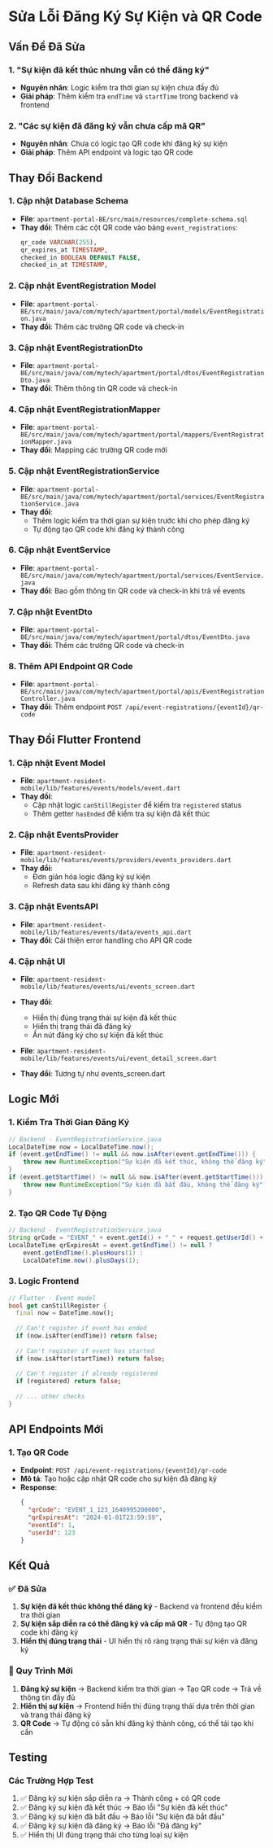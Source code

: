 # Sửa Lỗi Đăng Ký Sự Kiện và QR Code

## Vấn Đề Đã Sửa

### 1. "Sự kiện đã kết thúc nhưng vẫn có thể đăng ký"
- **Nguyên nhân**: Logic kiểm tra thời gian sự kiện chưa đầy đủ
- **Giải pháp**: Thêm kiểm tra `endTime` và `startTime` trong backend và frontend

### 2. "Các sự kiện đã đăng ký vẫn chưa cấp mã QR"
- **Nguyên nhân**: Chưa có logic tạo QR code khi đăng ký sự kiện
- **Giải pháp**: Thêm API endpoint và logic tạo QR code

## Thay Đổi Backend

### 1. Cập nhật Database Schema
- **File**: `apartment-portal-BE/src/main/resources/complete-schema.sql`
- **Thay đổi**: Thêm các cột QR code vào bảng `event_registrations`:
  ```sql
  qr_code VARCHAR(255),
  qr_expires_at TIMESTAMP,
  checked_in BOOLEAN DEFAULT FALSE,
  checked_in_at TIMESTAMP,
  ```

### 2. Cập nhật EventRegistration Model
- **File**: `apartment-portal-BE/src/main/java/com/mytech/apartment/portal/models/EventRegistration.java`
- **Thay đổi**: Thêm các trường QR code và check-in

### 3. Cập nhật EventRegistrationDto
- **File**: `apartment-portal-BE/src/main/java/com/mytech/apartment/portal/dtos/EventRegistrationDto.java`
- **Thay đổi**: Thêm thông tin QR code và check-in

### 4. Cập nhật EventRegistrationMapper
- **File**: `apartment-portal-BE/src/main/java/com/mytech/apartment/portal/mappers/EventRegistrationMapper.java`
- **Thay đổi**: Mapping các trường QR code mới

### 5. Cập nhật EventRegistrationService
- **File**: `apartment-portal-BE/src/main/java/com/mytech/apartment/portal/services/EventRegistrationService.java`
- **Thay đổi**: 
  - Thêm logic kiểm tra thời gian sự kiện trước khi cho phép đăng ký
  - Tự động tạo QR code khi đăng ký thành công

### 6. Cập nhật EventService
- **File**: `apartment-portal-BE/src/main/java/com/mytech/apartment/portal/services/EventService.java`
- **Thay đổi**: Bao gồm thông tin QR code và check-in khi trả về events

### 7. Cập nhật EventDto
- **File**: `apartment-portal-BE/src/main/java/com/mytech/apartment/portal/dtos/EventDto.java`
- **Thay đổi**: Thêm các trường QR code và check-in

### 8. Thêm API Endpoint QR Code
- **File**: `apartment-portal-BE/src/main/java/com/mytech/apartment/portal/apis/EventRegistrationController.java`
- **Thay đổi**: Thêm endpoint `POST /api/event-registrations/{eventId}/qr-code`

## Thay Đổi Flutter Frontend

### 1. Cập nhật Event Model
- **File**: `apartment-resident-mobile/lib/features/events/models/event.dart`
- **Thay đổi**: 
  - Cập nhật logic `canStillRegister` để kiểm tra `registered` status
  - Thêm getter `hasEnded` để kiểm tra sự kiện đã kết thúc

### 2. Cập nhật EventsProvider
- **File**: `apartment-resident-mobile/lib/features/events/providers/events_providers.dart`
- **Thay đổi**: 
  - Đơn giản hóa logic đăng ký sự kiện
  - Refresh data sau khi đăng ký thành công

### 3. Cập nhật EventsAPI
- **File**: `apartment-resident-mobile/lib/features/events/data/events_api.dart`
- **Thay đổi**: Cải thiện error handling cho API QR code

### 4. Cập nhật UI
- **File**: `apartment-resident-mobile/lib/features/events/ui/events_screen.dart`
- **Thay đổi**: 
  - Hiển thị đúng trạng thái sự kiện đã kết thúc
  - Hiển thị trạng thái đã đăng ký
  - Ẩn nút đăng ký cho sự kiện đã kết thúc

- **File**: `apartment-resident-mobile/lib/features/events/ui/event_detail_screen.dart`
- **Thay đổi**: Tương tự như events_screen.dart

## Logic Mới

### 1. Kiểm Tra Thời Gian Đăng Ký
```java
// Backend - EventRegistrationService.java
LocalDateTime now = LocalDateTime.now();
if (event.getEndTime() != null && now.isAfter(event.getEndTime())) {
    throw new RuntimeException("Sự kiện đã kết thúc, không thể đăng ký");
}
if (event.getStartTime() != null && now.isAfter(event.getStartTime())) {
    throw new RuntimeException("Sự kiện đã bắt đầu, không thể đăng ký");
}
```

### 2. Tạo QR Code Tự Động
```java
// Backend - EventRegistrationService.java
String qrCode = "EVENT_" + event.getId() + "_" + request.getUserId() + "_" + System.currentTimeMillis();
LocalDateTime qrExpiresAt = event.getEndTime() != null ? 
    event.getEndTime().plusHours(1) : 
    LocalDateTime.now().plusDays(1);
```

### 3. Logic Frontend
```dart
// Flutter - Event model
bool get canStillRegister {
  final now = DateTime.now();
  
  // Can't register if event has ended
  if (now.isAfter(endTime)) return false;
  
  // Can't register if event has started  
  if (now.isAfter(startTime)) return false;
  
  // Can't register if already registered
  if (registered) return false;
  
  // ... other checks
}
```

## API Endpoints Mới

### 1. Tạo QR Code
- **Endpoint**: `POST /api/event-registrations/{eventId}/qr-code`
- **Mô tả**: Tạo hoặc cập nhật QR code cho sự kiện đã đăng ký
- **Response**:
  ```json
  {
    "qrCode": "EVENT_1_123_1640995200000",
    "qrExpiresAt": "2024-01-01T23:59:59",
    "eventId": 1,
    "userId": 123
  }
  ```

## Kết Quả

### ✅ Đã Sửa
1. **Sự kiện đã kết thúc không thể đăng ký** - Backend và frontend đều kiểm tra thời gian
2. **Sự kiện sắp diễn ra có thể đăng ký và cấp mã QR** - Tự động tạo QR code khi đăng ký
3. **Hiển thị đúng trạng thái** - UI hiển thị rõ ràng trạng thái sự kiện và đăng ký

### 🔄 Quy Trình Mới
1. **Đăng ký sự kiện** → Backend kiểm tra thời gian → Tạo QR code → Trả về thông tin đầy đủ
2. **Hiển thị sự kiện** → Frontend hiển thị đúng trạng thái dựa trên thời gian và trạng thái đăng ký
3. **QR Code** → Tự động có sẵn khi đăng ký thành công, có thể tái tạo khi cần

## Testing

### Các Trường Hợp Test
1. ✅ Đăng ký sự kiện sắp diễn ra → Thành công + có QR code
2. ✅ Đăng ký sự kiện đã kết thúc → Báo lỗi "Sự kiện đã kết thúc"
3. ✅ Đăng ký sự kiện đã bắt đầu → Báo lỗi "Sự kiện đã bắt đầu"
4. ✅ Đăng ký sự kiện đã đăng ký → Báo lỗi "Đã đăng ký"
5. ✅ Hiển thị UI đúng trạng thái cho từng loại sự kiện
